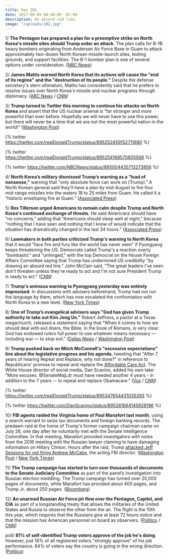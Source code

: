 ```yaml
---
title: Day 202
date: 2017-08-09 08:48:00 -07:00
description: An absurd red line.
image: "/uploads/202.jpg"
---
```


1/ **The Pentagon has prepared a plan for a preemptive strike on North Korea's missile sites should Trump order an attack**. The plan calls for B-1B heavy bombers originating from Andersen Air Force Base in Guam to attack approximately two-dozen North Korean missile-launch sites, testing grounds, and support facilities. The B-1 bomber plan is one of several options under consideration. ([NBC News](http://www.nbcnews.com/news/north-korea/b-1-bombers-key-u-s-plan-strike-north-korean-n791221))

2/ **James Mattis warned North Korea that its actions will cause the "end of its regime" and the "destruction of its people."** Despite the defense secretary's stern ultimatum, Mattis has consistently said that he prefers to resolve issues over North Korea's missile and nuclear programs through diplomacy. ([ABC News](http://abcnews.go.com/International/mattis-warns-north-korea-end-regime-destruction-people/story?id=49116627) / [CNN](http://www.cnn.com/2017/08/09/politics/mattis-pentagon-north-korea/index.html))

3/ **Trump turned to Twitter this morning to continue his attacks on North Korea** and assert that the US nuclear arsenal is “far stronger and more powerful than ever before. Hopefully we will never have to use this power, but there will never be a time that we are not the most powerful nation in the world!” ([Washington Post](https://www.washingtonpost.com/news/post-politics/wp/2017/08/09/trump-warns-that-u-s-nuclear-arsenal-is-more-powerful-than-ever-before/))

{% twitter https://twitter.com/realDonaldTrump/status/895252459152711680 %}

{% twitter https://twitter.com/realDonaldTrump/status/895254168570605568 %}

{% twitter https://twitter.com/NBCNews/status/895004435713273856 %}

4/ **North Korea’s military dismissed Trump’s warning as a “load of nonsense,"** warning that "only absolute force can work on \[Trump\].” A North Korean general said they'll have a plan by mid-August to fire four mid-range missiles into the waters 18 to 25 miles from Guam. He called it a “historic enveloping fire at Guam.” ([Associated Press](https://apnews.com/931769550f3b433ca64f6c5e633da23b/NKorea-dismisses-Trump's-threat,-warns-of-'absolute-force'))

5/ **Rex Tillerson urged Americans to remain calm despite Trump and North Korea's continued exchange of threats**. He said Americans should have “no concerns," adding that “Americans should sleep well at night,” because "nothing that I have seen and nothing that I know of would indicate that the situation has dramatically changed in the last 24 hours.” ([Associated Press](https://apnews.com/931769550f3b433ca64f6c5e633da23b/Tillerson-urges-calm-on-North-Korea,-says-no-imminent-threat))

6/ **Lawmakers in both parties criticized Trump's warning to North Korea** that it would "face fire and fury like the world has never seen" if Pyongyang keeps threatening the US. Democrats called Trump's a reaction overly "bombastic" and "unhinged," with the top Democrat on the House Foreign Affairs Committee saying that Trump has undermined US credibility "by drawing an absurd red line." John McCain said, "The great leaders I've seen don't threaten unless they're ready to act and I'm not sure President Trump is ready to act." ([CNN](http://www.cnn.com/2017/08/08/politics/lawmakers-trump-fire-fury-north-korea-mccain/))

7/ **Trump's ominous warning to Pyongyang yesterday was entirely improvised**. In discussions with advisers beforehand, Trump had not run the language by them, which has now escalated the confrontation with North Korea to a new level. ([New York Times](https://www.nytimes.com/2017/08/09/us/politics/trump-north-korea.html))

8/ **One of Trump’s evangelical advisers says "God has given Trump authority to take out Kim Jong Un.”** Robert Jeffress, a pastor at a Texas megachurch, released a statement saying that "When it comes to how we should deal with evil doers, the Bible, in the book of Romans, is very clear: God has endowed rulers full power to use whatever means necessary — including war — to stop evil.” ([Dallas News](https://www.dallasnews.com/life/faith/2017/08/08/first-baptists-robert-jeffress-god-given-trump-authority-take-kim-jong-un) / [Washington Post](https://www.washingtonpost.com/news/acts-of-faith/wp/2017/08/08/god-has-given-trump-authority-to-take-out-kim-jong-un-evangelical-adviser-says/))

9/ **Trump pushed back on Mitch McConnell's "excessive expectations" line about the legislative progress and his agenda**, tweeting that "After 7 years of hearing Repeal and Replace, why not done?" in reference to Republicans' promise to repeal and replace the <a href="{{ site.baseurl }}/trump-health-care/">Affordable Care Act</a>. The White House director of social media, Dan Scavino, added his own take: "More excuses. @SenateMajLdr must have needed another 4 years - in addition to the 7 years -- to repeal and replace Obamacare." ([Vox](https://www.vox.com/policy-and-politics/2017/8/9/16118536/mitch-mcconnell-scavino-trump) / [CNN](http://www.cnn.com/2017/08/09/politics/mitch-mcconnell-dan-scavino/))

{% twitter https://twitter.com/realDonaldTrump/status/895347654431035393 %}

{% twitter https://twitter.com/DanScavino/status/895281664145928196  %}

10/ **FBI agents raided the Virginia home of Paul Manafort last month**, using a search warrant to seize tax documents and foreign banking records. The predawn raid at the home of Trump's former campaign chairman came on July 26, one day after he voluntarily met with the Senate Intelligence Committee. In that meeting, Manafort provided investigators with notes from the 2016 meeting with the Russian lawyer claiming to have damaging information on Hillary Clinton. Hours after the raid, Trump [attacked Jeff Sessions for not firing Andrew McCabe](https://whatthefuckjusthappenedtoday.com/2017/07/26/day-188/#7-trump-attacked-jeff-sessions-for-n), the acting FBI director. ([Washington Post](https://www.washingtonpost.com/politics/fbi-conducted-predawn-raid-of-former-trump-campaign-chairman-manaforts-home/2017/08/09/5879fa9c-7c45-11e7-9d08-b79f191668ed_story.html) / [New York Times](https://www.nytimes.com/2017/08/09/us/politics/paul-manafort-home-search-mueller.html))

11/ **The Trump campaign has started to turn over thousands of documents to the Senate Judiciary Committee** as part of the panel’s investigation into Russian election meddling. The Trump campaign has turned over 20,000 pages of documents, while Manafort has provided about 400 pages, and Trump Jr. about 250 pages. ([Bloomberg](https://www.bloomberg.com/news/articles/2017-08-08/trump-campaign-turns-over-thousands-of-documents-in-russia-probe))

12/ **An unarmed Russian Air Force jet flew over the Pentagon, Capitol, and CIA** as part of a longstanding treaty that allows the militaries of the United States and Russia to observe the other from the air. The flight is the 10th this year, which requires that the Russians give at least 72 hours notice and that the mission has American personnel on board as observers. ([Politico](http://www.politico.com/story/2017/08/09/russia-military-spy-plane-dc-241455) / [CNN](http://www.cnn.com/2017/08/09/us/russian-air-force-tu154-overflight-dc/index.html))

poll/ **81% of self-identified Trump voters approve of the job he's doing**. However, just 18% of all registered voters "strongly approve" of his job performance. 64% of voters say the country is going in the wrong direction. ([Politico](http://www.politico.com/story/2017/08/09/trump-polls-base-polling-241425))